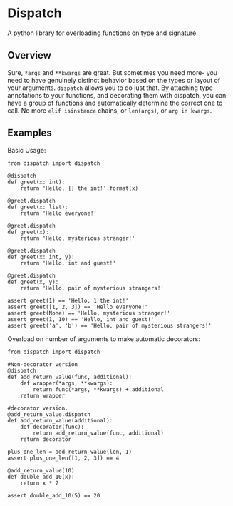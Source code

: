 Dispatch
========

A python library for overloading functions on type and signature.

Overview
--------

Sure, `*args` and `**kwargs` are great. But sometimes you need more- you need to
have genuinely distinct behavior based on the types or layout of your arguments.
`dispatch` allows you to do just that. By attaching type annotations to your
functions, and decorating them with dispatch, you can have a group of functions
and automatically determine the correct one to call. No more `elif isinstance`
chains, or `len(args)`, or `arg in kwargs`.

Examples
--------

Basic Usage:

    from dispatch import dispatch

    @dispatch
    def greet(x: int):
        return 'Hello, {} the int!'.format(x)

    @greet.dispatch
    def greet(x: list):
        return 'Hello everyone!'

    @greet.dispatch
    def greet(x):
        return 'Hello, mysterious stranger!'

    @greet.dispatch
    def greet(x: int, y):
        return 'Hello, int and guest!'

    @greet.dispatch
    def greet(x, y):
        return 'Hello, pair of mysterious strangers!'

    assert greet(1) == 'Hello, 1 the int!'
    assert greet([1, 2, 3]) == 'Hello everyone!'
    assert greet(None) == 'Hello, mysterious stranger!'
    assert greet(1, 10) == 'Hello, int and guest!'
    assert greet('a', 'b') == 'Hello, pair of mysterious strangers!'


Overload on number of arguments to make automatic decorators:

    from dispatch import dispatch

    #Non-decorator version
    @dispatch
    def add_return_value(func, additional):
        def wrapper(*args, **kwargs):
            return func(*args, **kwargs) + additional
        return wrapper

    #decorator version.
    @add_return_value.dispatch
    def add_return_value(additional):
        def decorator(func):
            return add_return_value(func, additional)
        return decorator

    plus_one_len = add_return_value(len, 1)
    assert plus_one_len([1, 2, 3]) == 4

    @add_return_value(10)
    def double_add_10(x):
        return x * 2

    assert double_add_10(5) == 20

